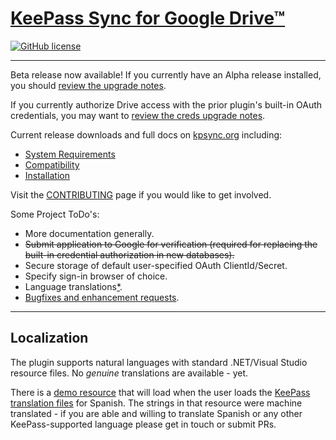 # [KeePass Sync for Google Drive™](https://kpsync.org)

[![GitHub license](https://img.shields.io/github/license/walterpg/google-drive-sync)](https://raw.githubusercontent.com/walterpg/google-drive-sync/master/LICENSE)

---
Beta release now available! If you currently have an Alpha release
installed, you should
[review the upgrade notes](https://kpsync.org/install/upgrade0).

If you currently authorize Drive access with the prior plugin's built-in
OAuth credentials, you may want to
[review the creds upgrade notes](https://kpsync.org/install/upgrade1).

Current release downloads and full docs on [kpsync.org](https://kpsync.org) including:
* [System Requirements](https://kpsync.org/install/require)
* [Compatibility](https://kpsync.org/install/require#compatibility-with-google-sync-plugin)
* [Installation](https://kpsync.org/install/normal)

Visit the [CONTRIBUTING](https://github.com/walterpg/google-drive-sync/blob/master/CONTRIBUTING.md) page if you would like to get involved.

Some Project ToDo's:
* More documentation generally.
* ~~Submit application to Google for verification (required for replacing the built-in credential authorization in new databases).~~
* Secure storage of default user-specified OAuth ClientId/Secret.
* Specify sign-in browser of choice.
* Language translations[*](#localization).
* [Bugfixes and enhancement requests](https://github.com/walterpg/google-drive-sync/issues).

---
## Localization
The plugin supports natural languages with standard .NET/Visual 
Studio resource files.  No *genuine* translations are available - yet.
  
There is a 
[demo resource](https://github.com/walterpg/google-drive-sync/blob/master/src/Strings.es.resx)
that will load when the user loads the 
[KeePass translation files](https://keepass.info/translations.html) for Spanish.
The strings in that resource were machine translated - if you are able and willing to translate
Spanish or any other KeePass-supported language please get in touch or submit PRs.
